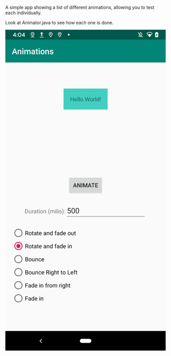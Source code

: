 A simple app showing a list of different animations, allowing you to test each individually.

Look at Animator.java to see how each one is done.

![](screenshots/screen.png)
